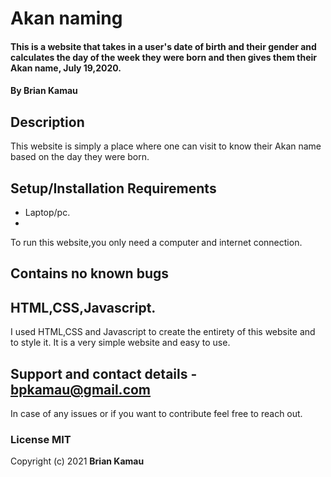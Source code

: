 # Akan naming
#### This is a website that takes in a user's date of birth and their gender and calculates the day of the week they were born and then gives them their Akan name, July 19,2020.
#### By **Brian Kamau**
## Description
This website is simply a place where one can visit to know their Akan name based on the day they were born.
## Setup/Installation Requirements
* Laptop/pc.
* 
To run this website,you only need a computer and internet connection.
## Contains no known bugs

## HTML,CSS,Javascript.
I used HTML,CSS and Javascript to create the entirety of this website and to style it. It is a very simple website and easy to use.
## Support and contact details - bpkamau@gmail.com
In case of any issues or if you want to contribute feel free to reach out.
### License MIT

Copyright (c) 2021 **Brian Kamau**

